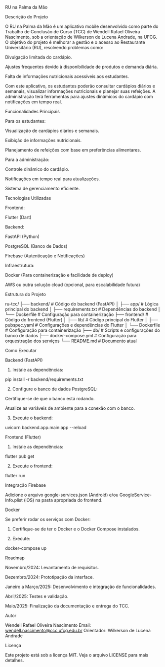 RU na Palma da Mão

Descrição do Projeto

O RU na Palma da Mão é um aplicativo mobile desenvolvido como parte do Trabalho de Conclusão de Curso (TCC) de Wendell Rafael Oliveira Nascimento, sob a orientação de Wilkerson de Lucena Andrade, na UFCG. O objetivo do projeto é melhorar a gestão e o acesso ao Restaurante Universitário (RU), resolvendo problemas como:

Divulgação limitada do cardápio.

Ajustes frequentes devido à disponibilidade de produtos e demanda diária.

Falta de informações nutricionais acessíveis aos estudantes.


Com este aplicativo, os estudantes poderão consultar cardápios diários e semanais, visualizar informações nutricionais e planejar suas refeições. A administração terá ferramentas para ajustes dinâmicos do cardápio com notificações em tempo real.

Funcionalidades Principais

Para os estudantes:

Visualização de cardápios diários e semanais.

Exibição de informações nutricionais.

Planejamento de refeições com base em preferências alimentares.


Para a administração:

Controle dinâmico do cardápio.

Notificações em tempo real para atualizações.

Sistema de gerenciamento eficiente.



Tecnologias Utilizadas

Frontend:

Flutter (Dart)


Backend:

FastAPI (Python)

PostgreSQL (Banco de Dados)

Firebase (Autenticação e Notificações)


Infraestrutura:

Docker (Para containerização e facilidade de deploy)

AWS ou outra solução cloud (opcional, para escalabilidade futura)



Estrutura do Projeto

ru-tcc/
├── backend/          # Código do backend (FastAPI)
│   ├── app/          # Lógica principal do backend
│   ├── requirements.txt  # Dependências do backend
│   └── Dockerfile     # Configuração para containerização
├── frontend/         # Código do frontend (Flutter)
│   ├── lib/          # Código principal do Flutter
│   ├── pubspec.yaml  # Configurações e dependências do Flutter
│   └── Dockerfile    # Configuração para containerização
├── db/               # Scripts e configurações do banco de dados
├── docker-compose.yml # Configuração para orquestração dos serviços
└── README.md         # Documento atual

Como Executar

Backend (FastAPI)

1. Instale as dependências:

pip install -r backend/requirements.txt


2. Configure o banco de dados PostgreSQL:

Certifique-se de que o banco está rodando.

Atualize as variáveis de ambiente para a conexão com o banco.



3. Execute o backend:

uvicorn backend.app.main:app --reload



Frontend (Flutter)

1. Instale as dependências:

flutter pub get


2. Execute o frontend:

flutter run



Integração Firebase

Adicione o arquivo google-services.json (Android) e/ou GoogleService-Info.plist (iOS) na pasta apropriada do frontend.


Docker

Se preferir rodar os serviços com Docker:

1. Certifique-se de ter o Docker e o Docker Compose instalados.


2. Execute:

docker-compose up



Roadmap

Novembro/2024: Levantamento de requisitos.

Dezembro/2024: Prototipação da interface.

Janeiro a Março/2025: Desenvolvimento e integração de funcionalidades.

Abril/2025: Testes e validação.

Maio/2025: Finalização da documentação e entrega do TCC.


Autor

Wendell Rafael Oliveira Nascimento
Email: wendell.nascimento@ccc.ufcg.edu.br
Orientador: Wilkerson de Lucena Andrade

Licença

Este projeto está sob a licença MIT. Veja o arquivo LICENSE para mais detalhes.
